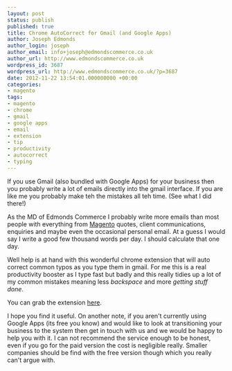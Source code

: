 ```yaml
---
layout: post
status: publish
published: true
title: Chrome AutoCorrect for Gmail (and Google Apps)
author: Joseph Edmonds
author_login: joseph
author_email: info+joseph@edmondscommerce.co.uk
author_url: http://www.edmondscommerce.co.uk
wordpress_id: 3687
wordpress_url: http://www.edmondscommerce.co.uk/?p=3687
date: 2012-11-22 13:54:01.000000000 +00:00
categories:
- magento
tags:
- magento
- chrome
- gmail
- google apps
- email
- extension
- tip
- productivity
- autocorrect
- typing
---
```

If you use Gmail (also bundled with Google Apps) for your business then you probably write a lot of emails directly into the gmail interface. If you are like me you probably make teh the mistakes all teh time. (See what I did there!)

As the MD of Edmonds Commerce I probably write more emails than most people with everything from <a href="/platforms/magento">Magento</a> quotes, client communications, enquiries and maybe even the occasional personal email. At a guess I would say I write a good few thousand words per day. I should calculate that one day.

Well help is at hand with this wonderful chrome extension that will auto correct common typos as you type them in gmail. For me this is a real productivity booster as I type fast but badly and this really tidies up a lot of my common mistakes meaning less <em>backspace</em> and more <em>getting stuff done</em>.

You can grab the extension <a href="https://chrome.google.com/webstore/detail/ezautocorrect-for-gmail/fholdolknchpdbajhpdenookmikblmda/related" target="_blank">here</a>.

I hope you find it useful. On another note, if you aren't currently using Google Apps (its free you know) and would like to look at transitioning your business to the system then get in touch with us and we would be happy to help you with it. I can not recommend the service enough to be honest, even if you go for the paid version the cost is negligible really. Smaller companies should be find with the free version though which you really can't argue with.
